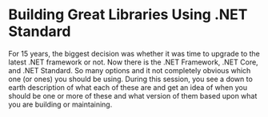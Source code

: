 # Building Great Libraries Using .NET Standard

For 15 years, the biggest decision was whether it was time to upgrade to the latest .NET framework or not.  Now there is the .NET Framework, .NET Core, and .NET Standard.  So many options and it not completely obvious which one (or ones) you should be using.  During this session, you see a down to earth description of what each of these are and get an idea of when you should be one or more of these and what version of them based upon what you are building or maintaining.
